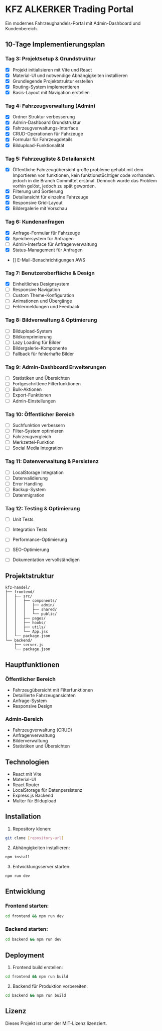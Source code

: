# KFZ ALKERKER Trading Portal

Ein modernes Fahrzeughandels-Portal mit Admin-Dashboard und Kundenbereich.

## 10-Tage Implementierungsplan

### Tag 3: Projektsetup & Grundstruktur
- [x] Projekt initialisieren mit Vite und React
- [x] Material-UI und notwendige Abhängigkeiten installieren
- [x] Grundlegende Projektstruktur erstellen
- [x] Routing-System implementieren
- [x] Basis-Layout mit Navigation erstellen

### Tag 4: Fahrzeugverwaltung (Admin)
- [x] Ordner Struktur verbesserung
- [x] Admin-Dashboard Grundstruktur
- [x] Fahrzeugverwaltungs-Interface
- [x] CRUD-Operationen für Fahrzeuge
- [x] Formular für Fahrzeugdetails
- [x] Bildupload-Funktionalität

### Tag 5: Fahrzeugliste & Detailansicht
- [x] Öffentliche Fahrzeugübersicht                   große probleme gehabt mit dem Importieren von funktionen, kein funktionstüchtiger code vorhanden. jedoch in die Branch Committet erstmal. Dennoch wurde das Problem vorhin gelöst, jedoch  zu spät geworden.
- [x] Filterung und Sortierung
- [x] Detailansicht für einzelne Fahrzeuge
- [x] Responsive Grid-Layout
- [x] Bildergalerie mit Vorschau

### Tag 6: Kundenanfragen
- [x] Anfrage-Formular für Fahrzeuge
- [x] Speichersystem für Anfragen
- [ ] Admin-Interface für Anfragenverwaltung
- [x] Status-Management für Anfragen
- [] E-Mail-Benachrichtigungen AWS

### Tag 7: Benutzeroberfläche & Design
- [x] Einheitliches Designsystem
- [ ] Responsive Navigation
- [ ] Custom Theme-Konfiguration
- [ ] Animationen und Übergänge
- [ ] Fehlermeldungen und Feedback

### Tag 8: Bildverwaltung & Optimierung
- [ ] Bildupload-System
- [ ] Bildkomprimierung
- [ ] Lazy Loading für Bilder
- [ ] Bildergalerie-Komponente
- [ ] Fallback für fehlerhafte Bilder

### Tag 9: Admin-Dashboard Erweiterungen
- [ ] Statistiken und Übersichten
- [ ] Fortgeschrittene Filterfunktionen
- [ ] Bulk-Aktionen
- [ ] Export-Funktionen
- [ ] Admin-Einstellungen

### Tag 10: Öffentlicher Bereich
- [ ] Suchfunktion verbessern
- [ ] Filter-System optimieren
- [ ] Fahrzeugvergleich
- [ ] Merkzettel-Funktion
- [ ] Social Media Integration

### Tag 11: Datenverwaltung & Persistenz
- [ ] LocalStorage Integration
- [ ] Datenvalidierung
- [ ] Error Handling
- [ ] Backup-System
- [ ] Datenmigration

### Tag 12: Testing & Optimierung
- [ ] Unit Tests
- [ ] Integration Tests
- [ ] Performance-Optimierung
- [ ] SEO-Optimierung
- [ ] Dokumentation vervollständigen


## Projektstruktur

```
kfz-handel/
├── frontend/
│   ├── src/
│   │   ├── components/
│   │   │   ├── admin/
│   │   │   ├── shared/
│   │   │   └── public/
│   │   ├── pages/
│   │   ├── hooks/
│   │   ├── utils/
│   │   └── App.jsx
│   └── package.json
└── backend/
    ├── server.js
    └── package.json
```

## Hauptfunktionen

### Öffentlicher Bereich
- Fahrzeugübersicht mit Filterfunktionen
- Detaillierte Fahrzeugansichten
- Anfrage-System
- Responsive Design

### Admin-Bereich
- Fahrzeugverwaltung (CRUD)
- Anfragenverwaltung
- Bilderverwaltung
- Statistiken und Übersichten

## Technologien

- React mit Vite
- Material-UI
- React Router
- LocalStorage für Datenpersistenz
- Express.js Backend
- Multer für Bildupload

## Installation

1. Repository klonen:
```bash
git clone [repository-url]
```

2. Abhängigkeiten installieren:
```bash
npm install
```

3. Entwicklungsserver starten:
```bash
npm run dev
```

## Entwicklung

### Frontend starten:
```bash
cd frontend && npm run dev
```

### Backend starten:
```bash
cd backend && npm run dev
```

## Deployment

1. Frontend build erstellen:
```bash
cd frontend && npm run build
```

2. Backend für Produktion vorbereiten:
```bash
cd backend && npm run build
```

## Lizenz

Dieses Projekt ist unter der MIT-Lizenz lizenziert.
